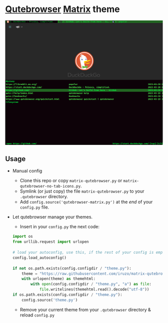 # [Qutebrowser](https://qutebrowser.org) [Matrix](https://www.schemecolor.com/matrix-code-green.php) theme

<p align="center">
	<img src="https://raw.githubusercontent.com/iruzo/matrix-qutebrowser/main/assets/preview.png"/>
</p>

## Usage

- Manual config
  - Clone this repo or copy `matrix-qutebrowser.py` or `matrix-qutebrowser-no-tab-icons.py`.
  - Symlink (or just copy) the file `matrix-qutebrowser.py` to your `.qutebrowser` directory.
  - Add `config.source('qutebrowser-matrix.py')` at the _end_ of your `config.py` file.

- Let qutebrowser manage your themes.
  - Insert in your `config.py` the next code:
  ```python
  import os
  from urllib.request import urlopen

  # load your autoconfig, use this, if the rest of your config is empty!
  config.load_autoconfig()

  if not os.path.exists(config.configdir / "theme.py"):
      theme = "https://raw.githubusercontent.com/iruzo/matrix-qutebrowser/main/matrix-qutebrowser.py"
      with urlopen(theme) as themehtml:
          with open(config.configdir / "theme.py", "a") as file:
              file.writelines(themehtml.read().decode("utf-8"))
  if os.path.exists(config.configdir / "theme.py"):
      config.source('theme.py')
  ```
  - Remove your current theme from your `.qutebrowser` directory & reload `config.py`
